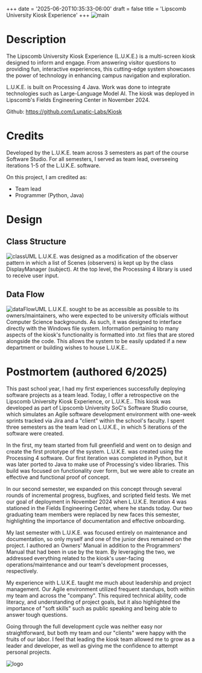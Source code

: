+++
date = '2025-06-20T10:35:33-06:00'
draft = false
title = 'Lipscomb University Kiosk Experience'
+++
![main](/JustinTAlexander-AWebsite/images/LUKEAnnouncement.png)

# Description
The Lipscomb University Kiosk Experience (L.U.K.E.) is a multi-screen kiosk designed to inform and engage. From answering visitor questions to providing fun, interactive experiences, this cutting-edge system showcases the power of technology in enhancing campus navigation and exploration.

L.U.K.E. is built on Processing 4 Java. Work was done to integrate technologies such as Large-Language Model AI. The kiosk was deployed in Lipscomb's Fields Engineering Center in November 2024. 

Github: https://github.com/Lunatic-Labs/Kiosk

# Credits
Developed by the L.U.K.E. team across 3 semesters as part of the course Software Studio. For all semesters, I served as team lead, overseeing iterations 1-5 of the L.U.K.E. software.

On this project, I am credited as:
- Team lead
- Programmer (Python, Java)

# Design
## Class Structure
![classUML](/JustinTAlexander-AWebsite/images/LUKE_ClassStructure_UML.png)
L.U.K.E. was designed as a modification of the observer pattern in which a list of Scenes (observers) is kept up by the class DisplayManager (subject). At the top level, the Processing 4 library is used to receive user input.

## Data Flow
![dataFlowUML](/JustinTAlexander-AWebsite/images/LUKE_DataFlow_UML.png)
L.U.K.E. sought to be as accessible as possible to its owners/maintainers, who were expected to be university officials without Computer Science backgrounds. As such, it was designed to interface directly with the Windows file system.
Information pertaining to many aspects of the kiosk's functionality is formatted into .txt files that are stored alongside the code. This allows the system to be easily updated if a new department or building wishes to house L.U.K.E..

# Postmortem (authored 6/2025)
This past school year, I had my first experiences successfully deploying software projects as a team lead. Today, I offer a retrospective on the Lipscomb University Kiosk Experience, or L.U.K.E..
This kiosk was developed as part of Lipscomb University SoC's Software Studio course, which simulates an Agile software development environment with one-week sprints tracked via Jira and a "client" within the school's faculty.
I spent three semesters as the team lead on L.U.K.E., in which 5 iterations of the software were created.
 
In the first, my team started from full greenfield and went on to design and create the first prototype of the system. L.U.K.E. was created using the Processing 4 software. Our first iteration was completed in Python, but it was later ported to Java to make use of Processing's video libraries. This build was focused on functionality over form, but we were able to create an effective and functional proof of concept.

In our second semester, we expanded on this concept through several rounds of incremental progress, bugfixes, and scripted field tests. We met our goal of deployment in November 2024 when L.U.K.E. Iteration 4 was stationed in the Fields Engineering Center, where he stands today.
Our two graduating team members were replaced by new faces this semester, highlighting the importance of documentation and effective onboarding. 

My last semester with L.U.K.E. was focused entirely on maintenance and documentation, so only myself and one of the junior devs remained on the project. I authored an Owners' Manual in addition to the Programmers' Manual that had been in use by the team. By leveraging the two, we addressed everything related to the kiosk's user-facing operations/maintenance and our team's development processes, respectively.

My experience with L.U.K.E. taught me much about leadership and project management. Our Agile environment utilized frequent standups, both within my team and across the "company". This required technical ability, code literacy, and understanding of project goals, but it also highlighted the importance of "soft skills" such as public speaking and being able to answer tough questions. 

Going through the full development cycle was neither easy nor straightforward, but both my team and our "clients" were happy with the fruits of our labor. I feel that leading the kiosk team allowed me to grow as a leader and developer, as well as giving me the confidence to attempt personal projects.

![logo](/JustinTAlexander-AWebsite/images/LUKELogo.jpg)
